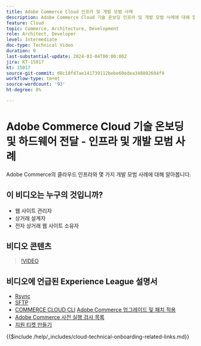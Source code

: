 ```yaml
---
title: Adobe Commerce Cloud 인프라 및 개발 모범 사례
description: Adobe Commerce Cloud 기술 온보딩 인프라 및 개발 모범 사례에 대해 알아봅니다.
feature: Cloud
topic: Commerce, Architecture, Development
role: Architect, Developer
level: Intermediate
doc-type: Technical Video
duration: 0
last-substantial-update: 2024-03-04T00:00:00Z
jira: KT-15017
kt: 15017
source-git-commit: d8c18fd7ae141739112bebe60edea348802684f9
workflow-type: tm+mt
source-wordcount: '93'
ht-degree: 0%

---
```



# Adobe Commerce Cloud 기술 온보딩 및 하드웨어 전달 - 인프라 및 개발 모범 사례

Adobe Commerce의 클라우드 인프라와 몇 가지 개발 모범 사례에 대해 알아봅니다.

## 이 비디오는 누구의 것입니까?

- 웹 사이트 관리자
- 상거래 설계자
- 전자 상거래 웹 사이트 소유자

## 비디오 콘텐츠

>[!VIDEO](https://video.tv.adobe.com/v/3427679?learn=on)

## 비디오에 언급된 Experience League 설명서

- [Rsync](https://experienceleague.adobe.com/docs/commerce-cloud-service/user-guide/develop/deploy/staging-production.html#migrate-files-using-rsync)
- [SFTP](https://experienceleague.adobe.com/docs/commerce-cloud-service/user-guide/develop/secure-connections.html#sftp)
- [COMMERCE CLOUD CLI](https://experienceleague.adobe.com/docs/commerce-cloud-service/user-guide/dev-tools/cloud-cli/cloud-cli-overview.html)
  [Adobe Commerce 업그레이드 및 패치 적용](https://experienceleague.adobe.com/docs/commerce-cloud-service/user-guide/develop/upgrade/apply-patches.html)
- [Adobe Commerce 사전 실행 검사 목록](https://experienceleague.adobe.com/docs/commerce-cloud-service/user-guide/launch/checklist.html)
- [지원 티켓 만들기](https://experienceleague.adobe.com/docs/commerce-knowledge-base/kb/help-center-guide/magento-help-center-user-guide.html)

{{$include /help/_includes/cloud-technical-onboarding-related-links.md}}
